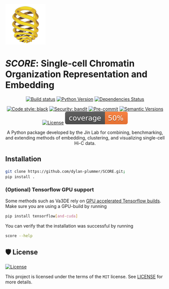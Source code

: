 <img src="docs/source/_static/icon.png" alt="SCORE logo" width="128"/>

# ***SCORE***: Single-cell Chromatin Organization Representation and Embedding

<div align="center">

[![Build status](https://github.com/dylan-plummer/SCORE/actions/workflows/build.yml/badge.svg)](https://github.com/dylan-plummer/SCORE/actions?query=workflow%3Abuild)
[![Python Version](https://img.shields.io/pypi/pyversions/SCORE.svg)](https://pypi.org/project/SCORE/)
[![Dependencies Status](https://img.shields.io/badge/dependencies-up%20to%20date-brightgreen.svg)](https://github.com/dylan-plummer/SCORE/pulls?utf8=%E2%9C%93&q=is%3Apr%20author%3Aapp%2Fdependabot)

[![Code style: black](https://img.shields.io/badge/code%20style-black-000000.svg)](https://github.com/psf/black)
[![Security: bandit](https://img.shields.io/badge/security-bandit-green.svg)](https://github.com/PyCQA/bandit)
[![Pre-commit](https://img.shields.io/badge/pre--commit-enabled-brightgreen?logo=pre-commit&logoColor=white)](https://github.com/dylan-plummer/SCORE/blob/master/.pre-commit-config.yaml)
[![Semantic Versions](https://img.shields.io/badge/%20%20%F0%9F%93%A6%F0%9F%9A%80-semantic--versions-e10079.svg)](https://github.com/dylan-plummer/SCORE/releases)
[![License](https://img.shields.io/github/license/dylan-plummer/SCORE)](https://github.com/dylan-plummer/SCORE/blob/master/LICENSE)
![Coverage Report](assets/images/coverage.svg)

A Python package developed by the Jin Lab for combining, benchmarking, and extending methods of embedding, clustering, and visualizing single-cell Hi-C data.

</div>

## Installation

```bash
git clone https://github.com/dylan-plummer/SCORE.git;
pip install .
```

### (Optional) Tensorflow GPU support

Some methods such as Va3DE rely on [GPU accelerated Tensorflow builds](https://www.tensorflow.org/install/pip). Make sure you are using a GPU-build by running

```bash
pip install tensorflow[and-cuda]
```

You can verify that the installation was successful by running

```bash
score --help
```

## 🛡 License

[![License](https://img.shields.io/github/license/dylan-plummer/SCORE)](https://github.com/dylan-plummer/SCORE/blob/master/LICENSE)

This project is licensed under the terms of the `MIT` license. See [LICENSE](https://github.com/dylan-plummer/SCORE/blob/master/LICENSE) for more details.
